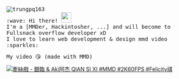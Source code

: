 <p>
  <samp>
    <img src="https://komarev.com/ghpvc/?username=trungpq163&label=Profile%20views&color=0e75b6&style=flat" alt="trungpq163" />
    <br/> :wave: Hi there! <img src="https://github.githubassets.com/images/modules/site/sponsors/pixel-mona-heart.gif" width="27px"> 
    <br> I'm a [MMDer, Hackintosher, ...] and will become to Fullsnack overflow developer xD
    <br>I love to learn web development & design mmd video :sparkles: <br/>
  </samp>
</p>
<!-- <img width="600" src="https://github.com/trungpq163/trungpq163/blob/master/github-metrics.svg"> -->
<p><samp>My video 😘 (made with MMD)</samp></p>


[![牽絲戲 - 銀臨 & Aki阿杰 QIAN SI XI #MMD #2K60FPS #Felicity祺
](https://yt-embed.herokuapp.com/embed?v=Xv7O4jlW7rA)](https://youtu.be/Xv7O4jlW7rA "牽絲戲 - 銀臨 & Aki阿杰 QIAN SI XI")
